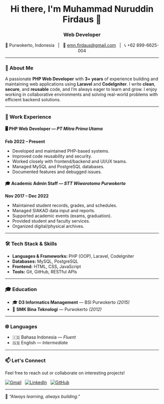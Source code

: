 <h1 align="center">Hi there, I'm Muhammad Nuruddin Firdaus 👋</h1>
<h3 align="center">Web Developer</h3>

<p align="center">
  📍 Purwokerto, Indonesia &nbsp;&nbsp;|&nbsp;&nbsp;
  📧 <a href="mailto:emn.firdaus@gmail.com">emn.firdaus@gmail.com</a> &nbsp;&nbsp;|&nbsp;&nbsp;
  📞 +62 899-6625-004
</p>

---

### 🧾 About Me

A passionate **PHP Web Developer** with **3+ years** of experience building and maintaining web applications using **Laravel** and **CodeIgniter**. I write **clean**, **secure**, and **reusable** code, and I’m always eager to learn and grow. I enjoy working in collaborative environments and solving real-world problems with efficient backend solutions.

---

### 💼 Work Experience

#### 🖥️ PHP Web Developer — *PT Mitra Prima Utama*  
**Feb 2022 – Present**
- Developed and maintained PHP-based systems.
- Improved code reusability and security.
- Worked closely with frontend/backend and UI/UX teams.
- Managed MySQL and PostgreSQL databases.
- Documented features and debugged issues.

#### 🎓 Academic Admin Staff — *STT Wiworotomo Purwokerto*  
**Nov 2017 – Dec 2022**
- Maintained student records, grades, and schedules.
- Managed SIAKAD data input and reports.
- Supported academic events (exams, graduation).
- Provided student and faculty services.
- Organized digital/physical archives.

---

### 🛠️ Tech Stack & Skills

- **Languages & Frameworks:** PHP (OOP), Laravel, CodeIgniter  
- **Databases:** MySQL, PostgreSQL  
- **Frontend:** HTML, CSS, JavaScript  
- **Tools:** Git, GitHub, RESTful APIs  

---

### 🎓 Education

- 🎓 **D3 Informatics Management** — BSI Purwokerto *(2015)*  
- 🏫 **SMK Bina Teknologi** — Purwokerto *(2012)*

---

### 🌐 Languages

- 🇮🇩 Bahasa Indonesia — *Fluent*  
- 🇬🇧 English — *Intermediate*

---

### 📫 Let's Connect

Feel free to reach out or collaborate on interesting projects!

[![Gmail](https://img.shields.io/badge/email-emn.firdaus@gmail.com-red?style=flat&logo=gmail&logoColor=white)](mailto:emn.firdaus@gmail.com)
&nbsp;
[![LinkedIn](https://img.shields.io/badge/LinkedIn-Connect-blue?style=flat&logo=linkedin)](https://www.linkedin.com/)
&nbsp;
[![GitHub](https://img.shields.io/badge/GitHub-firdausnuruddin-black?style=flat&logo=github)](https://github.com/firdausnuruddin)

---

🧠 *“Always learning, always building.”*
